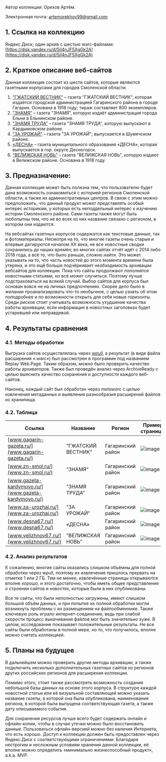 Автор коллекции: Орехов Артём.

Электронная почта: artemorekhov99@gmail.com

## 1. Ссылка на коллекцию

Яндекс.Диск; один архив с шестью warc-файлами: [https://disk.yandex.ru/d/5jI4nJF5XgGk2A](https://disk.yandex.ru/d/5jI4nJF5XgGk2A)

## 2. Краткое описание веб-сайтов

Данная коллекция состоит из шести сайтов, которые являются газетными корпусами для городов Смоленской области. 
1.	["ГЖАТСКИЙ ВЕСТНИК"](www.gagarin-gazeta.ru/) – газета "ГЖАТСКИЙ ВЕСТНИК", которая издаётся городской администрацией Гагаринского района в городе Гагарин. Основана в 1918 году; тираж составляет 800 экземпляров.
2.	["ЗНАМЯ"](www.zn-smol.ru/) – газета "ЗНАМЯ", которую издаёт администрация города Ельни в Ельнинском районе.
3.	["ЗНАМЯ ТРУДА"](www.gazeta-kardymovo.ru/) – газета "ЗНАМЯ ТРУДА", которую выпускают в Кардымовском районе. 
4.	["ЗА УРОЖАЙ"](www.za-urozhai.ru/) – газета "ЗА УРОЖАЙ"; выпускается в Шумячском районе.
5.	[«ДЕСНА»](www.desna67.ru/) – газета муниципального образования «ДЕСНА», которая выпускается в гор. округе Десногорск. 
6.	["ВЕЛИЖСКАЯ НОВЬ"](www.velizhnov67.ru/) – газета "ВЕЛИЖСКАЯ НОВЬ", которую издают в Велижском районе. Основана в 1918 году.

## 3. Предназначение:

Данная коллекция может быть полезна тем, что пользователю будет дана возможность ознакомиться с историей регионов Смоленской области, а также их административных центров. В связи с этим можно предположить, что данный продукт может представлять особый интерес историкам, у которых есть неподдельный интерес к изучению истории Смоленского района. Сами газеты также могут быть любопытны тем, что не во всех из них название связано с регионом, в котором они издаются. 

На вебсайтах газетных корпусов содержатся как текстовые данные, так и фотоматериалы. Несмотря на то, что многие газеты очень старые и впервые датируются началом XX века, не все новостные сводки сохранились до наших времён; во многих сайтах отчёт идёт с 2014 либо 2018 года, а всё то, что было раньше, сложно найти. Это может указывать на то, что часть новостей до этого момента времени была утеряна, и это ещё больше подчёркивает необходимость архивации вебсайтов для коллекции. Пока что сайты продолжают пополнятся новостными статьями, но всё может случиться. Поэтому лучше подстраховаться на всякий случай.
Выбор сайтов для корпуса был основан вовсе не на личных предпочтениях. Скорее дело было в желании проанализировать что-то необычное, с целью узнать об этом поподробнее и по возможности открыть для себя новые горизонты. Среди рисков стоит учитывать возможность ухудшение качества работы архивации, если информация в новостных заголовках будет устаревшей или неправдивой.

## 4. Результаты сравнения

### 4.1. Методы обработки

Выгрузка сайтов осуществлялась через *[wpull](https://github.com/ArchiveTeam/wpull)*, а результат (в виде файла расширения «.warc») был рассмотрен в программе под названием Replay Web.Page. Таким образом, можно было проверить качество работы архиваторов.
Также был проведён анализ через ArchiveReady с целью выяснить качество сохранения и доступности каждого веб-сайтов.

Наконец, каждый сайт был обработан через *metawarc* с целью извлечения метаданных и выявления разнообразия расширений файлов из хранилища.

### 4.2. Таблица

| Ссылка | Название | Регион | Пример страницы | Вес	| Полностью загружено? |
| ----------- | ----------- | ----------- | ----------- |----------- |----------- |
| [www.gagarin-gazeta.ru/](www.gagarin-gazeta.ru/)      | "ГЖАТСКИЙ ВЕСТНИК" | Гагаринский район | ![image](https://github.com/DukeNukem4ever/DemoGit/assets/31654733/508d40b7-9bc9-4b54-a872-5f490789c31b) | 1.82 ГБ | Нет |
| [www.zn-smol.ru/](www.zn-smol.ru/)                    | "ЗНАМЯ" | Гагаринский район | ![image](https://github.com/DukeNukem4ever/DemoGit/assets/31654733/a606ceaf-e782-482d-bca0-fe16f9d0b8a2) | 1.97 ГБ | Нет |
| [www.gazeta-kardymovo.ru/](www.gazeta-kardymovo.ru/)  | "ЗНАМЯ ТРУДА" | Гагаринский район | ![image](https://github.com/DukeNukem4ever/DemoGit/assets/31654733/59f258e7-697e-4c41-b605-0862a67e1705) | 1.55 ГБ | Нет |
| [www.za-urozhai.ru/](www.za-urozhai.ru/)              | "ЗА УРОЖАЙ" | Гагаринский район | ![image](https://github.com/DukeNukem4ever/DemoGit/assets/31654733/14865d98-c3ce-46e8-93c8-d832b347010a) | 1.3 ГБ | Нет |
| [www.desna67.ru/](www.desna67.ru/)                    | «ДЕСНА» | Гагаринский район | ![image](https://github.com/DukeNukem4ever/DemoGit/assets/31654733/16e1a240-036c-48b3-add7-df90872e28dd) | 2.22 ГБ | Да |
| [www.velizhnov67.ru/](www.velizhnov67.ru/)            | "ВЕЛИЖСКАЯ НОВЬ" | Гагаринский район | ![image](https://github.com/DukeNukem4ever/DemoGit/assets/31654733/dbe820db-3812-491e-8bbf-8e17c6b66b12) | 809.3 ГБ | Нет |

### 4.2. Анализ результатов

К сожалению, многие сайты оказались слишком объёмны для полной обработки через wpull, поэтому их извлечение пришлось прервать на отметке 1 или 2 ГБ. Тем не менее, извлечённые страницы открываются вполне хорошо, и этого достаточно, чтобы иметь общее представление о строении сайтов и новостях, которые были в них опубликованы.

Все те сайты, что были неполностью загружены, имеют слишком большой объём данных, и при попытке их полной обработки могли возникнуть проблемы с их размещением на файлообменнике. Также ключевую роль играло интернет-соединение, ведь при слабой скорости процесс выкачивания файлов мог быть значительно хуже. В целом, исследование показывает положительные результаты. Не все сайты были обработаны в полной мере, но то, что получилось, вполне можно считать коллекцией.

## 5. Планы на будущее

В дальнейшем можно проверить другие методы архивации, а также подключить несколько дополнительных газетных сайтов из регионов других российских регионов для расширения коллекции.

Помимо этого, стоит также рассмотреть возможность создания небольшой базы данных на основе этого корпуса. В структуре каждой новостной статьи или её визуальной составляющей можно указать название газеты, в которой она была опубликована, наименование региона, в которой была выпущена соответствующая газета, а также дату описываемого события.

Для сохранения ресурсов лучше всего будет содержать онлайн и офлайн-копии, чтобы в случае утечки можно было восстановить данные. Пользоваться офлайн-версией можно без наличия Интернета, что есть хорошо. Доступ к коллекции должен быть предоставлен через Яндекс.Диск с соответствующими ограничениями. Благодаря нестрогим и несложным условиям хранения данной коллекции, её вполне можно определить «минимально жизнеспособный продукт», a.k.a. MVP.
